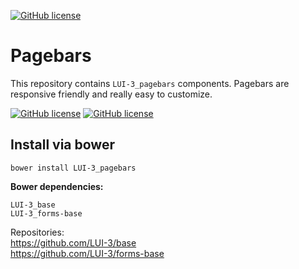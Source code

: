 [![GitHub license](http://content.github.lui-3.cz/LUI-3_logo-small.png)](//lui-3.cz/)
# Pagebars
This repository contains `LUI-3_pagebars` components. Pagebars are responsive friendly and really easy to customize.


[![GitHub license](http://content.github.lui-3.cz/repo-design/button_docs.jpg)](//lui-3.cz/docs/component/pagebars/)
[![GitHub license](http://content.github.lui-3.cz/repo-design/button_releases.jpg)](//github.com/LUI-3/pagebars/releases/latest)

## Install via bower
```bower
bower install LUI-3_pagebars
```
**Bower dependencies:**

```
LUI-3_base
LUI-3_forms-base
```
Repositories:  
https://github.com/LUI-3/base  
https://github.com/LUI-3/forms-base  
